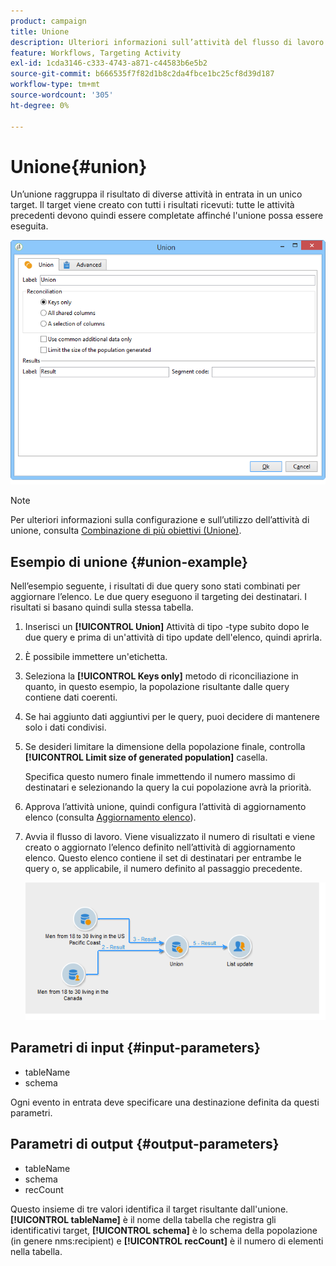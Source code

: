 ```yaml
---
product: campaign
title: Unione
description: Ulteriori informazioni sull’attività del flusso di lavoro dell’Unione
feature: Workflows, Targeting Activity
exl-id: 1cda3146-c333-4743-a871-c44583b6e5b2
source-git-commit: b666535f7f82d1b8c2da4fbce1bc25cf8d39d187
workflow-type: tm+mt
source-wordcount: '305'
ht-degree: 0%

---
```


# Unione{#union}



Un’unione raggruppa il risultato di diverse attività in entrata in un unico target. Il target viene creato con tutti i risultati ricevuti: tutte le attività precedenti devono quindi essere completate affinché l&#39;unione possa essere eseguita.

![](assets/s_user_segmentation_union.png)

>[!NOTE]
>
>Per ulteriori informazioni sulla configurazione e sull’utilizzo dell’attività di unione, consulta [Combinazione di più obiettivi (Unione)](targeting-data.md#combining-several-targets--union-).

## Esempio di unione {#union-example}

Nell’esempio seguente, i risultati di due query sono stati combinati per aggiornare l’elenco. Le due query eseguono il targeting dei destinatari. I risultati si basano quindi sulla stessa tabella.

1. Inserisci un **[!UICONTROL Union]** Attività di tipo -type subito dopo le due query e prima di un&#39;attività di tipo update dell&#39;elenco, quindi aprirla.
1. È possibile immettere un&#39;etichetta.
1. Seleziona la **[!UICONTROL Keys only]** metodo di riconciliazione in quanto, in questo esempio, la popolazione risultante dalle query contiene dati coerenti.
1. Se hai aggiunto dati aggiuntivi per le query, puoi decidere di mantenere solo i dati condivisi.
1. Se desideri limitare la dimensione della popolazione finale, controlla **[!UICONTROL Limit size of generated population]** casella.

   Specifica questo numero finale immettendo il numero massimo di destinatari e selezionando la query la cui popolazione avrà la priorità.

1. Approva l’attività unione, quindi configura l’attività di aggiornamento elenco (consulta [Aggiornamento elenco](list-update.md)).
1. Avvia il flusso di lavoro. Viene visualizzato il numero di risultati e viene creato o aggiornato l’elenco definito nell’attività di aggiornamento elenco. Questo elenco contiene il set di destinatari per entrambe le query o, se applicabile, il numero definito al passaggio precedente.

   ![](assets/union_example.png)

## Parametri di input {#input-parameters}

* tableName
* schema

Ogni evento in entrata deve specificare una destinazione definita da questi parametri.

## Parametri di output {#output-parameters}

* tableName
* schema
* recCount

Questo insieme di tre valori identifica il target risultante dall&#39;unione. **[!UICONTROL tableName]** è il nome della tabella che registra gli identificativi target, **[!UICONTROL schema]** è lo schema della popolazione (in genere nms:recipient) e **[!UICONTROL recCount]** è il numero di elementi nella tabella.
